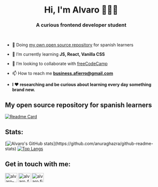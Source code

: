 <h1 align="center">Hi, I'm Alvaro 🙋🏻‍♂️</h1>
<h3 align="center">A curious frontend developer student</h3>
<br />

    
- 📑 Doing [my own open source repository](https://github.com/AlvaroFierro/Basic_JS) for spanish learners

- 🌱 I’m currently learning **JS, React, Vanilla CSS**

- 👯 I’m looking to collaborate with [freeCodeCamp](https://github.com/freeCodeCamp/freeCodeCamp)

- 📫 How to reach me **business.afierro@gmail.com**

- **I ❤ researching and be curious about learning every day something brand new.**

## My open source repository for spanish learners
[![Readme Card](https://github-readme-stats.vercel.app/api/pin/?username=alvarofierro&repo=Basic_JS)](https://github.com/anuraghazra/github-readme-stats)

## Stats:

[![Alvaro's GitHub stats](https://github-readme-stats.vercel.app/api?username=alvarofierro&show_icons=true&theme=swift&layout="compact")](https://github.com/anuraghazra/github-readme-stats)
[![Top Langs](https://github-readme-stats.vercel.app/api/top-langs/?username=alvarofierro&layout=compact)](https://github.com/anuraghazra/github-readme-stats)

## Get in touch with me:
<p align="left">
<a href="https://linkedin.com/in/alvaro-fierro" target="blank"><img align="center" src="https://raw.githubusercontent.com/rahuldkjain/github-profile-readme-generator/master/src/images/icons/Social/linked-in-alt.svg" alt="alvaro-fierro" height="30" width="40" /></a>
<a href="https://twitter.com/alvaro_fie" target="blank"><img align="center" src="https://raw.githubusercontent.com/rahuldkjain/github-profile-readme-generator/master/src/images/icons/Social/twitter.svg" alt="alvaro_fie" height="30" width="40" /></a>
<a href="https://instagram.com/alvaro.fierro.io" target="blank"><img align="center" src="https://raw.githubusercontent.com/rahuldkjain/github-profile-readme-generator/master/src/images/icons/Social/instagram.svg" alt="alvaro.fierro.io" height="30" width="40" /></a>
</p>


